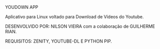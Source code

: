 YOUDOWN APP                       

Aplicativo para Linux voltado para Download de Vídeos do Youtube.

DESENVOLVIDO POR:  NILSON VIEIRA com a colaboração de GUILHERME RIAN.

REQUISITOS: ZENITY, YOUTUBE-DL E PYTHON PIP.
